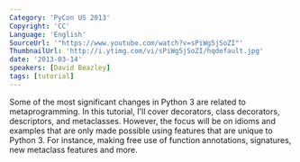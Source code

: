 ```yaml
---
Category: 'PyCon US 2013'
Copyright: 'CC'
Language: 'English'
SourceUrl: '"https://www.youtube.com/watch?v=sPiWg5jSoZI"'
ThumbnailUrl: 'http://i.ytimg.com/vi/sPiWg5jSoZI/hqdefault.jpg'
date: '2013-03-14'
speakers: [David Beazley]
tags: [tutorial]
---
```

Some of the most significant changes in Python 3 are related to metaprogramming.  In this tutorial, I'll cover decorators, class decorators, descriptors, and metaclasses.  However, the focus will be on idioms and examples that are only made possible using features that are unique to Python 3.  For instance, making free use of function annotations, signatures, new metaclass features and more.